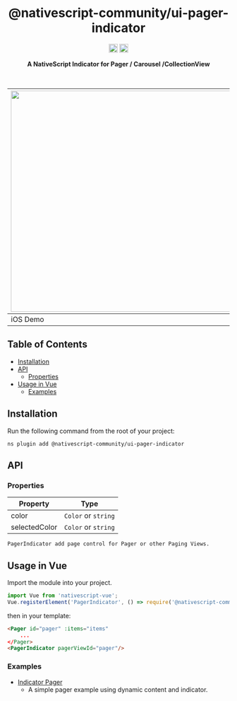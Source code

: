 <!-- ⚠️ This README has been generated from the file(s) "blueprint.md" ⚠️-->
<!--  !!!!!!!!!!!!!!!!!!!!!!!!!!!!!!!!!!!!!!!!!!!!!!!!!!!!!!!!!!!!!!!
      !!!!!!!!!!!!!!!!!!!!!!!!!!!!!!!!!!!!!!!!!!!!!!!!!!!!!!!!!!!!!!!
      !!!!!!!!!!!!!!!!!!!!!!!!!!!!!!!!!!!!!!!!!!!!!!!!!!!!!!!!!!!!!!!
      !!!!!!!!!!!!!!!!!!!!!!!!!!!!!!!!!!!!!!!!!!!!!!!!!!!!!!!!!!!!!!!
      !!!!!!!!!!!!!!!!!!!!!!!!!!!!!!!!!!!!!!!!!!!!!!!!!!!!!!!!!!!!!!!
      !!!!!!!!!!!!!!!!!!!!!!!!!!!!!!!!!!!!!!!!!!!!!!!!!!!!!!!!!!!!!!!
      !!!!!!!!!!!!!!!!!!!!!!!!!!!!!!!!!!!!!!!!!!!!!!!!!!!!!!!!!!!!!!!
      !!!!!!!!!!!!!!!!!!!!!!!!!!!!!!!!!!!!!!!!!!!!!!!!!!!!!!!!!!!!!!!
      !!!!!!!!!!!!!!!!!!!!!!!!!!!!!!!!!!!!!!!!!!!!!!!!!!!!!!!!!!!!!!!
      DO NOT EDIT THIS READEME DIRECTLY! Edit "bluesprint.md" instead.
      !!!!!!!!!!!!!!!!!!!!!!!!!!!!!!!!!!!!!!!!!!!!!!!!!!!!!!!!!!!!!!!
      !!!!!!!!!!!!!!!!!!!!!!!!!!!!!!!!!!!!!!!!!!!!!!!!!!!!!!!!!!!!!!!
      !!!!!!!!!!!!!!!!!!!!!!!!!!!!!!!!!!!!!!!!!!!!!!!!!!!!!!!!!!!!!!!
      !!!!!!!!!!!!!!!!!!!!!!!!!!!!!!!!!!!!!!!!!!!!!!!!!!!!!!!!!!!!!!!
      !!!!!!!!!!!!!!!!!!!!!!!!!!!!!!!!!!!!!!!!!!!!!!!!!!!!!!!!!!!!!!!
      !!!!!!!!!!!!!!!!!!!!!!!!!!!!!!!!!!!!!!!!!!!!!!!!!!!!!!!!!!!!!!!
      !!!!!!!!!!!!!!!!!!!!!!!!!!!!!!!!!!!!!!!!!!!!!!!!!!!!!!!!!!!!!!!
      !!!!!!!!!!!!!!!!!!!!!!!!!!!!!!!!!!!!!!!!!!!!!!!!!!!!!!!!!!!!!!!
      !!!!!!!!!!!!!!!!!!!!!!!!!!!!!!!!!!!!!!!!!!!!!!!!!!!!!!!!!!!!!!! -->
<h1 align="center">@nativescript-community/ui-pager-indicator</h1>
<p align="center">
		<a href="https://npmcharts.com/compare/@nativescript-community/ui-pager-indicator?minimal=true"><img alt="Downloads per month" src="https://img.shields.io/npm/dm/@nativescript-community/ui-pager-indicator.svg" height="20"/></a>
<a href="https://www.npmjs.com/package/@nativescript-community/ui-pager-indicator"><img alt="NPM Version" src="https://img.shields.io/npm/v/@nativescript-community/ui-pager-indicator.svg" height="20"/></a>
	</p>

<p align="center">
  <b>A NativeScript Indicator for Pager / Carousel /CollectionView</b></br>
  <sub><sub>
</p>

<br />


| <img src="https://github.com/nativescript-community/ui-pager/raw/master/images/demo-ios.gif" height="500" /> | <img src="https://github.com/nativescript-community/ui-pager/raw/master/images/demo-android.gif" height="500" /> |
| --- | ----------- |
| iOS Demo | Android Demo |


[](#table-of-contents)

## Table of Contents

* [Installation](#installation)
* [API](#api)
	* [Properties](#properties)
* [Usage in Vue](#usage-in-vue)
	* [Examples](#examples)


[](#installation)

## Installation
Run the following command from the root of your project:

`ns plugin add @nativescript-community/ui-pager-indicator`


[](#api)

## API

### Properties

| Property | Type |
| - | - |
| color | `Color` or `string` |
| selectedColor | `Color` or `string` |


```
PagerIndicator add page control for Pager or other Paging Views.
```



[](#usage-in-vue)

## Usage in Vue

Import the module into your project.


```typescript
import Vue from 'nativescript-vue';
Vue.registerElement('PagerIndicator', () => require('@nativescript-community/ui-pager-indicator').PagerIndicator);
```

then in your template:
```html
<Pager id="pager" :items="items"
    ...
</Pager>
<PagerIndicator pagerViewId="pager"/>
```

### Examples

- [Indicator Pager](demo-snippets/vue/Indicator.vue)
  - A simple pager example using dynamic content and indicator.